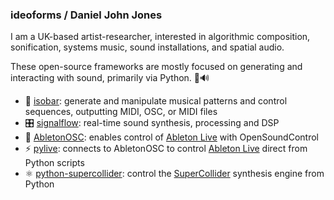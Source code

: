 ### ideoforms / Daniel John Jones

I am a UK-based artist-researcher, interested in algorithmic composition, sonification, systems music, sound installations, and spatial audio.

These open-source frameworks are mostly focused on generating and interacting with sound, primarily via Python. 🐍🔊

- 🎵 [isobar](https://github.com/ideoforms/isobar): generate and manipulate musical patterns and control sequences, outputting MIDI, OSC, or MIDI files
- 🎛 [signalflow](https://github.com/ideoforms/signalflow): real-time sound synthesis, processing and DSP
- 🎹 [AbletonOSC](https://github.com/ideoforms/AbletonOSC): enables control of [Ableton Live](https://www.ableton.com/en/shop/live/) with OpenSoundControl
- ⚡ [pylive](https://github.com/ideoforms/pylive): connects to AbletonOSC to control [Ableton Live](https://www.ableton.com/en/shop/live/) direct from Python scripts 
- ⚛ [python-supercollider](https://github.com/ideoforms/python-supercollider): control the [SuperCollider](https://supercollider.github.io/) synthesis engine from Python
